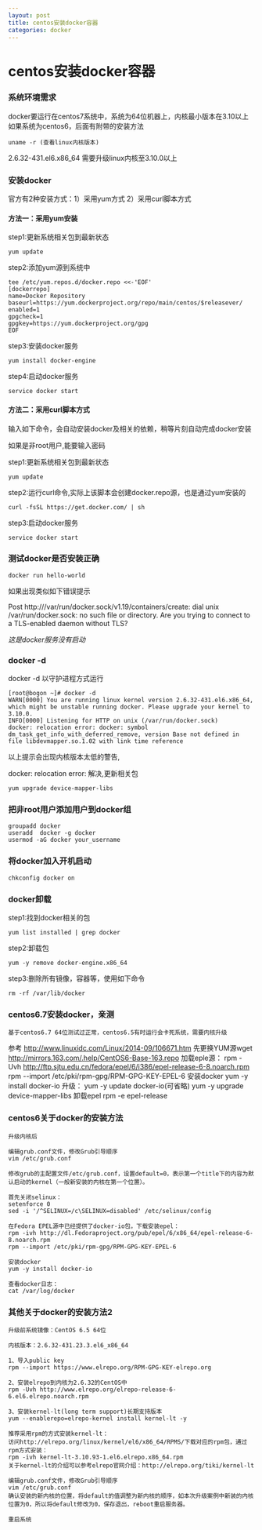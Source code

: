 ```yaml
---
layout: post
title: centos安装docker容器
categories: docker
---
```


# centos安装docker容器

### 系统环境需求
docker要运行在centos7系统中，系统为64位机器上，内核最小版本在3.10以上  
如果系统为centos6，后面有附带的安装方法
```
uname -r (查看linux内核版本)
```
2.6.32-431.el6.x86_64
需要升级linux内核至3.10.0以上


### 安装docker

官方有2种安装方式：1）采用yum方式 2）采用curl脚本方式

#### 方法一：采用yum安装

step1:更新系统相关包到最新状态
```
yum update 
```

step2:添加yum源到系统中
```
tee /etc/yum.repos.d/docker.repo <<-'EOF'
[dockerrepo]
name=Docker Repository
baseurl=https://yum.dockerproject.org/repo/main/centos/$releasever/
enabled=1
gpgcheck=1
gpgkey=https://yum.dockerproject.org/gpg
EOF
```

step3:安装docker服务
```
yum install docker-engine
```

step4:启动docker服务
```
service docker start
```

#### 方法二：采用curl脚本方式

输入如下命令，会自动安装docker及相关的依赖，稍等片刻自动完成docker安装

如果是非root用户,能要输入密码

step1:更新系统相关包到最新状态
```
yum update 
```

step2:运行curl命令,实际上该脚本会创建docker.repo源，也是通过yum安装的
```
curl -fsSL https://get.docker.com/ | sh
```

step3:启动docker服务
```
service docker start
```


### 测试docker是否安装正确
```
docker run hello-world
```
如果出现类似如下错误提示

Post http:///var/run/docker.sock/v1.19/containers/create: dial unix /var/run/docker.sock: no such file or directory. Are you trying to connect to a TLS-enabled daemon without TLS?

*这是docker服务没有启动*

### docker -d

docker -d 以守护进程方式运行
```
[root@bogon ~]# docker -d
WARN[0000] You are running linux kernel version 2.6.32-431.el6.x86_64, which might be unstable running docker. Please upgrade your kernel to 3.10.0. 
INFO[0000] Listening for HTTP on unix (/var/run/docker.sock) 
docker: relocation error: docker: symbol dm_task_get_info_with_deferred_remove, version Base not defined in file libdevmapper.so.1.02 with link time reference
```
以上提示会出现内核版本太低的警告,

docker: relocation error: 解决,更新相关包
```
yum upgrade device-mapper-libs
```

### 把非root用户添加用户到docker组

```
groupadd docker
useradd  docker -g docker
usermod -aG docker your_username
```

### 将docker加入开机启动
```
chkconfig docker on
```

### docker卸载
step1:找到docker相关的包
```
yum list installed | grep docker
```
step2:卸载包
```
yum -y remove docker-engine.x86_64
```
step3:删除所有镜像，容器等，使用如下命令
```
rm -rf /var/lib/docker
```



### centos6.7安装docker，亲测
    基于centos6.7 64位测试过正常，centos6.5有时运行会卡死系统，需要内核升级
参考 http://www.linuxidc.com/Linux/2014-09/106671.htm
先更换YUM源wget http://mirrors.163.com/.help/CentOS6-Base-163.repo
加载eple源：
rpm -Uvh http://ftp.sjtu.edu.cn/fedora/epel/6/i386/epel-release-6-8.noarch.rpm
rpm --import /etc/pki/rpm-gpg/RPM-GPG-KEY-EPEL-6
安装docker
yum -y install docker-io
升级： yum -y update docker-io(可省略)
yum -y upgrade device-mapper-libs
卸载epel
rpm -e epel-release


### centos6关于docker的安装方法

```
升级内核后

编辑grub.conf文件，修改Grub引导顺序    
vim /etc/grub.conf

修改grub的主配置文件/etc/grub.conf，设置default=0，表示第一个title下的内容为默认启动的kernel（一般新安装的内核在第一个位置）。

首先关闭selinux：
setenforce 0
sed -i '/^SELINUX=/c\SELINUX=disabled' /etc/selinux/config

在Fedora EPEL源中已经提供了docker-io包，下载安装epel：
rpm -ivh http://dl.Fedoraproject.org/pub/epel/6/x86_64/epel-release-6-8.noarch.rpm
rpm --import /etc/pki/rpm-gpg/RPM-GPG-KEY-EPEL-6

安装docker
yum -y install docker-io

查看docker日志：
cat /var/log/docker
```

### 其他关于docker的安装方法2
```
升级前系统镜像：CentOS 6.5 64位

内核版本：2.6.32-431.23.3.el6_x86_64

1、导入public key    
rpm --import https://www.elrepo.org/RPM-GPG-KEY-elrepo.org

2、安装elrepo到内核为2.6.32的CentOS中    
rpm -Uvh http://www.elrepo.org/elrepo-release-6-6.el6.elrepo.noarch.rpm

3、安装kernel-lt(long term support)长期支持版本    
yum --enablerepo=elrepo-kernel install kernel-lt -y

推荐采用rpm的方式安装kernel-lt：
访问http://elrepo.org/linux/kernel/el6/x86_64/RPMS/下载对应的rpm包，通过rpm方式安装：   
rpm -ivh kernel-lt-3.10.93-1.el6.elrepo.x86_64.rpm
关于kernel-lt的介绍可以参考elrepo官网介绍：http://elrepo.org/tiki/kernel-lt

编辑grub.conf文件，修改Grub引导顺序    
vim /etc/grub.conf
确认安装的新内核的位置，将default的值调整为新内核的顺序，如本次升级案例中新装的内核位置为0，所以将default修改为0，保存退出，reboot重启服务器。

重启系统
```